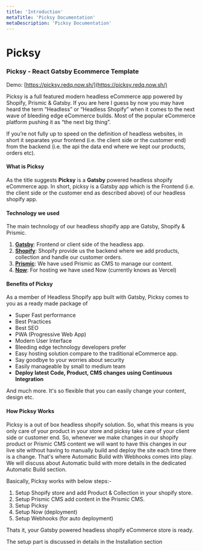 ```yaml
---
title: 'Introduction'
metaTitle: 'Picksy Documentation'
metaDescription: 'Picksy Documentation'
---
```


# Picksy

### Picksy - React Gatsby Ecommerce Template

Demo: [https://picksy.redq.now.sh/](https://picksy.redq.now.sh/)

Picksy is a full featured modern headless eCommerce app powered by Shopify, Prismic & Gatsby. If you are here I guess by now you may have heard the term “Headless” or “Headless Shopify” when it comes to the next wave of bleeding edge eCommerce builds. Most of the popular eCommerce platform pushing it as “the next big thing”.

If you’re not fully up to speed on the definition of headless websites, in short it separates your frontend \(i.e. the client side or the customer end\) from the backend \(i.e. the api the data end where we kept our products, orders etc\).

#### What is Picksy

As the title suggests **Picksy** is a **Gatsby** powered headless shopify eCommerce app. In short, picksy is a Gatsby app which is the Frontend \(i.e. the client side or the customer end as described above\) of our headless shopify app.

#### Technology we used

The main technology of our headless shopify app are Gatsby, Shopify & Prismic.

1. [**Gatsby**](https://www.gatsbyjs.org/): Frontend or client side of the headless app.
2. [**Shopify**](https://www.shopify.com/): Shopify provide us the backend where we add products, collection and handle our customer orders.
3. [**Prismic**](https://prismic.io/): We have used Prismic as CMS to manage our content.
4. [**Now**](https://vercel.com/): For hosting we have used Now \(currently knows as Vercel\)

#### Benefits of Picksy

As a member of Headless Shopify app built with Gatsby, Picksy comes to you as a ready made package of

- Super Fast performance
- Best Practices
- Best SEO
- PWA \(Progressive Web App\)
- Modern User Interface
- Bleeding edge technology developers prefer
- Easy hosting solution compare to the traditional eCommerce app.
- Say goodbye to your worries about security
- Easily manageable by small to medium team
- **Deploy latest Code, Product, CMS changes using Continuous Integration**

And much more. It's so flexible that you can easily change your content, design etc.

#### How Picksy Works

Picksy is a out of box headless shopify solution. So, what this means is you only care of your product in your store and picksy take care of your client side or customer end. So, whenever we make changes in our shopify product or Prismic CMS content we will want to have this changes in our live site without having to manually build and deploy the site each time there is a change. That's where Automatic Build with Webhooks comes into play. We will discuss about Automatic build with more details in the dedicated Automatic Build section.

Basically, Picksy works with below steps:-

1. Setup Shopify store and add Product & Collection in your shopify store.
2. Setup Prismic CMS add content in the Prismic CMS.
3. Setup Picksy
4. Setup Now \(deployment\)
5. Setup Webhooks \(for auto deployment\)

Thats it, your Gatsby powered headless shopify eCommerce store is ready.

The setup part is discussed in details in the Installation section
